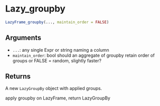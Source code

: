 # Lazy_groupby

```r
LazyFrame_groupby(..., maintain_order = FALSE)
```

## Arguments

- `...`: any single Expr or string naming a column
- `maintain_order`: bool should an aggregate of groupby retain order of groups or FALSE = random, slightly faster?

## Returns

A new `LazyGroupBy` object with applied groups.

apply groupby on LazyFrame, return LazyGroupBy